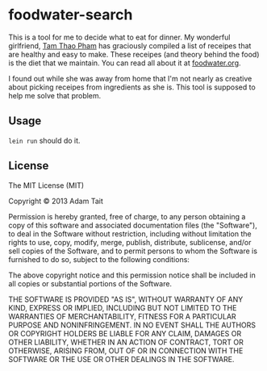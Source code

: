 # foodwater-search

This is a tool for me to decide what to eat for dinner. My wonderful girlfriend, [Tam Thao Pham](http://nebulouskingdom.com) has graciously compiled a list of receipes that are healthy and easy to make. These receipes (and theory behind the food) is the diet that we maintain. You can read all about it at [foodwater.org](http://foodwater.org).

I found out while she was away from home that I'm not nearly as creative about picking receipes from ingredients as she is. This tool is supposed to help me solve that problem.


## Usage

`lein run` should do it.


## License

The MIT License (MIT)

Copyright © 2013 Adam Tait

Permission is hereby granted, free of charge, to any person obtaining a copy of this software and associated documentation files (the "Software"), to deal in the Software without restriction, including without limitation the rights to use, copy, modify, merge, publish, distribute, sublicense, and/or sell copies of the Software, and to permit persons to whom the Software is furnished to do so, subject to the following conditions:

The above copyright notice and this permission notice shall be included in all copies or substantial portions of the Software.

THE SOFTWARE IS PROVIDED "AS IS", WITHOUT WARRANTY OF ANY KIND, EXPRESS OR IMPLIED, INCLUDING BUT NOT LIMITED TO THE WARRANTIES OF MERCHANTABILITY, FITNESS FOR A PARTICULAR PURPOSE AND NONINFRINGEMENT. IN NO EVENT SHALL THE AUTHORS OR COPYRIGHT HOLDERS BE LIABLE FOR ANY CLAIM, DAMAGES OR OTHER LIABILITY, WHETHER IN AN ACTION OF CONTRACT, TORT OR OTHERWISE, ARISING FROM, OUT OF OR IN CONNECTION WITH THE SOFTWARE OR THE USE OR OTHER DEALINGS IN THE SOFTWARE.